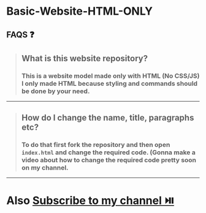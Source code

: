 # Basic-Website-HTML-ONLY
## FAQS ❓
> ## What is this website repository?
> ### This is a website model made only with HTML (No CSS/JS) I only made HTML because styling and commands should be done by your need.
---
> ## How do I change the name, title, paragraphs etc?
> ### To do that first fork the repository and then open `index.html` and change the required code. (Gonna make a video about how to change the required code pretty soon on my channel.
---
# Also [Subscribe to my channel ⏯️](https://www.youtube.com/@ZyrenCoding/)

